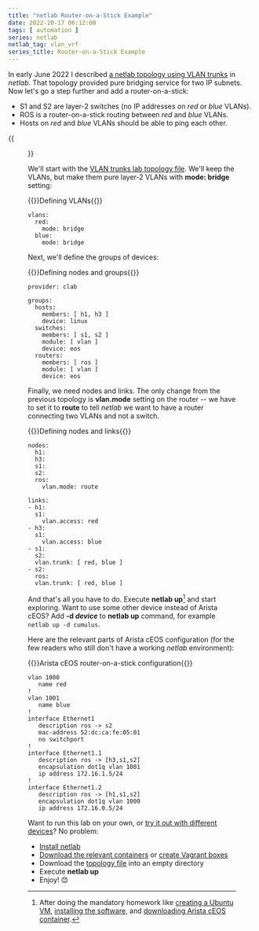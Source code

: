 ```yaml
---
title: "netlab Router-on-a-Stick Example"
date: 2022-10-17 06:12:00
tags: [ automation ]
series: netlab
netlab_tag: vlan_vrf
series_title: Router-on-a-Stick Example
---
```

In early June 2022 I described [a netlab topology using VLAN trunks](/2022/06/netsim-vlan-trunk.html) in *netlab*. That topology provided pure bridging service for two IP subnets. Now let's go a step further and add a router-on-a-stick: 

* S1 and S2 are layer-2 switches (no IP addresses on *red* or *blue* VLANs).
* ROS is a router-on-a-stick routing between *red* and *blue* VLANs.
* Hosts on *red* and *blue* VLANs should be able to ping each other.

{{<figure src="/2022/10/netlab-router-stick.png" caption="Lab topology">}}
<!--more-->
We'll start with the [VLAN trunks lab topology file](https://github.com/ipspace/netlab-examples/blob/master/VLAN/vlan-trunk/topology.yml). We'll keep the VLANs, but make them pure layer-2 VLANs with **mode: bridge** setting:

{{<cc>}}Defining VLANs{{</cc>}}
```
vlans:
  red:
    mode: bridge
  blue:
    mode: bridge
```

Next, we'll define the groups of devices:

{{<cc>}}Defining nodes and groups{{</cc>}}
```
provider: clab

groups:
  hosts:
    members: [ h1, h3 ]
    device: linux
  switches:
    members: [ s1, s2 ]
    module: [ vlan ]
    device: eos
  routers:
    members: [ ros ]
    module: [ vlan ]
    device: eos 
```

Finally, we need nodes and links. The only change from the previous topology is **vlan.mode** setting on the router -- we have to set it to **route** to tell *netlab* we want to have a router connecting two VLANs and not a switch.

{{<cc>}}Defining nodes and links{{</cc>}}
```
nodes:
  h1:
  h3:
  s1:
  s2:
  ros:
    vlan.mode: route

links:
- h1:
  s1:
    vlan.access: red
- h3:
  s1:
    vlan.access: blue
- s1:
  s2:
  vlan.trunk: [ red, blue ]
- s2:
  ros:
  vlan.trunk: [ red, blue ]
```

And that's all you have to do. Execute **netlab up**[^HW] and start exploring. Want to use some other device instead of Arista cEOS? Add **-d _device_** to **netlab up** command, for example `netlab up -d cumulus`.

[^HW]: After doing the mandatory homework like [creating a Ubuntu VM](https://netsim-tools.readthedocs.io/en/latest/install/ubuntu-vm.html), [installing the software](https://netsim-tools.readthedocs.io/en/latest/labs/clab.html), and [downloading Arista cEOS container](https://netsim-tools.readthedocs.io/en/latest/labs/ceos.html).

Here are the relevant parts of Arista cEOS configuration (for the few readers who still don't have a working *netlab* environment):

{{<cc>}}Arista cEOS router-on-a-stick configuration{{</cc>}}
```
vlan 1000
   name red
!
vlan 1001
   name blue
!
interface Ethernet1
   description ros -> s2
   mac-address 52:dc:ca:fe:05:01
   no switchport
!
interface Ethernet1.1
   description ros -> [h3,s1,s2]
   encapsulation dot1q vlan 1001
   ip address 172.16.1.5/24
!
interface Ethernet1.2
   description ros -> [h1,s1,s2]
   encapsulation dot1q vlan 1000
   ip address 172.16.0.5/24
```

Want to run this lab on your own, or [try it out with different devices](https://github.com/ipspace/netlab-examples/tree/master/VLAN/vlan-router-on-a-stick#changing-device-types)? No problem:

* [Install netlab](https://netsim-tools.readthedocs.io/en/latest/install.html)
* [Download the relevant containers](https://netsim-tools.readthedocs.io/en/latest/labs/clab.html) or [create Vagrant boxes](https://netsim-tools.readthedocs.io/en/latest/labs/libvirt.html)
* Download the [topology file](https://github.com/ipspace/netlab-examples/blob/master/VLAN/vlan-router-on-a-stick/topology.yml) into an empty directory
* Execute **netlab up**
* Enjoy! 😊